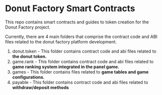 # Donut Factory Smart Contracts
This repo contains smart contracts and guides to token creation for the Donut Factory project. 

Currently, there are 4 main folders that comprise the contract code and ABI files related to the donut factory platform development. 

1. donut.token - This folder contains contract code and abi files related to **the donut token.** 
2. game.rank - This folder contains contract code and abi files related to **game ranking system integrated in the panel game.** 
3. games - This folder contains files related to **game tables and game configurations.**
4. payable - This folder contains contract code and abi files related to **withdraw/deposit methods**

